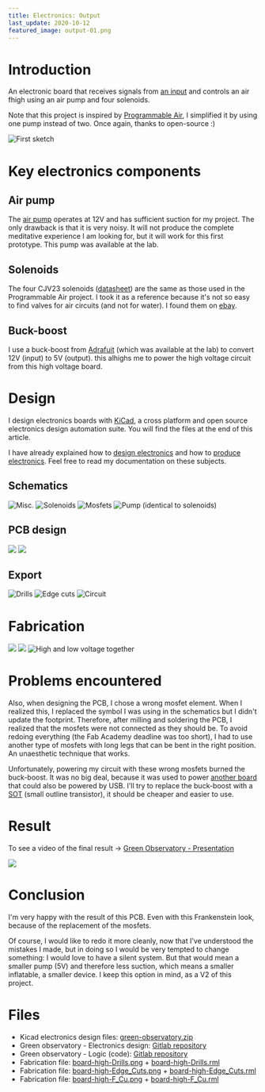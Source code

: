 ```yaml
---
title: Electronics: Output
last_update: 2020-10-12
featured_image: output-01.png
---
```


# Introduction

An electronic board that receives signals from [an input](green-observatory-input.html) and controls an air fhigh using an air pump and four solenoids.

Note that this project is inspired by [Programmable Air](https://www.programmableair.com/), I simplified it by using one pump instead of two. Once again, thanks to open-source :)

![First sketch](schema.jpg)

# Key electronics components

## Air pump

The [air pump](https://www.sparkfun.com/products/10398) operates at 12V and has sufficient suction for my project. The only drawback is that it is very noisy. It will not produce the complete meditative experience I am looking for, but it will work for this first prototype. This pump was available at the lab.

## Solenoids

The four CJV23 solenoids ([datasheet](file:CJV23.pdf)) are the same as those used in the Programmable Air project. I took it as a reference because it's not so easy to find valves for air circuits (and not for water). I found them on [ebay](https://www.ebay.es/itm/324162624034).

## Buck-boost

I use a buck-boost from [Adrafuit](https://www.adafruit.com/product/2190) (which was available at the lab) to convert 12V (input) to 5V (output). this alhighs me to power the high voltage circuit from this high voltage board.

# Design

I design electronics boards with [KiCad](https://kicad-pcb.org/), a cross platform and open source electronics design automation suite. You will find the files at the end of this article.

I have already explained how to [design electronics](file:///home/antoine/repo/dok-antoine-studio/public/electronics-design.html) and how to [produce electronics](file:///home/antoine/repo/dok-antoine-studio/public/electronics-production.html). Feel free to read my documentation on these subjects.

## Schematics

![Misc.](design-01.png)
![Solenoids](design-02.png)
![Mosfets](design-03.png)
![Pump (identical to solenoids)](design-04.png)

## PCB design

![](large:design-05.png:flux)
![](large:design-06.png:flux)

## Export

![Drills](board-high-Drills.png)
![Edge cuts](board-high-Edge_Cuts.png)
![Circuit](board-high-F_Cu.png)

# Fabrication

![](fabrication-01.jpg)
![](fabrication-02.jpg)
![High and low voltage together](fabrication-03.jpg)


# Problems encountered

Also, when designing the PCB, I chose a wrong mosfet element. When I realized this, I replaced the symbol I was using in the schematics but I didn't update the footprint. Therefore, after milling and soldering the PCB, I realized that the mosfets were not connected as they should be. To avoid redoing everything (the Fab Academy deadline was too short), I had to use another type of mosfets with long legs that can be bent in the right position.  An unaesthetic technique that works.

Unfortunately, powering my circuit with these wrong mosfets burned the buck-boost. It was no big deal, because it was used to power [another board](green-observatory-input.html) that could also be powered by USB. I'll try to replace the buck-boost with a [SOT](https://en.wikipedia.org/wiki/Small-outline_transistor) (small outline transistor), it should be cheaper and easier to use.

# Result

To see a video of the final result -> [Green Observatory - Presentation](green-observatory-presentation.html)

![](large:electronics.jpg)


# Conclusion

I'm very happy with the result of this PCB. Even with this Frankenstein look, because of the replacement of the mosfets.

Of course, I would like to redo it more cleanly, now that I've understood the mistakes I made, but in doing so I would be very tempted to change something: I would love to have a silent system. But that would mean a smaller pump (5V) and therefore less suction, which means a smaller inflatable, a smaller device. I keep this option in mind, as a V2 of this project.



# Files


- Kicad electronics design files: [green-observatory.zip](file:green-observatory.zip)
- Green observatory - Electronics design: [Gitlab repository](https://gitlab.com/antoinestudio/green-observatory)
- Green observatory - Logic (code): [Gitlab repository](https://gitlab.com/antoinestudio/green-observatory-logic)
- Fabrication file: [board-high-Drills.png](file:board-high-Drills.png) + [board-high-Drills.rml](file:board-high-Drills.rml)
- Fabrication file: [board-high-Edge_Cuts.png](file:board-high-Edge_Cuts.png) + [board-high-Edge_Cuts.rml](file:board-high-Edge_Cuts.rml)
- Fabrication file: [board-high-F_Cu.png](file:board-high-F_Cu.png) + [board-high-F_Cu.rml](file:board-high-F_Cu.rml)